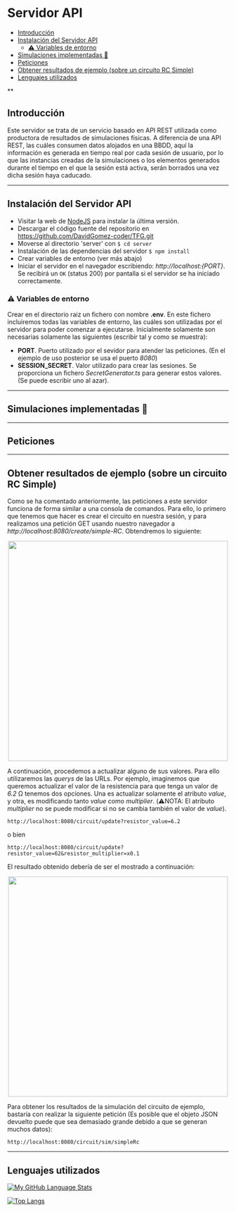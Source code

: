 # Servidor API

  * [Introducción](#introducci-n)
  * [Instalación del Servidor API](#instalaci-n-del-servidor-api)
    + [⚠️ Variables de entorno](#---variables-de-entorno)
  * [Simulaciones implementadas :electric_plug:](#simulaciones-implementadas--electric-plug-)
  * [Peticiones](#peticiones)
  * [Obtener resultados de ejemplo (sobre un circuito RC Simple)](#obtener-resultados-de-ejemplo--sobre-un-circuito-rc-simple-)
  * [Lenguajes utilizados](#lenguajes-utilizados)

**
## Introducción 

Este servidor se trata de un servicio basado en API REST utilizada como productora de resultados de simulaciones físicas. A diferencia de una API REST, las cuáles consumen datos alojados en una BBDD, aquí la información es generada en tiempo real por cada sesión de usuario, por lo que las instancias creadas de la simulaciones o los elementos generados durante el tiempo en el que la sesión está activa, serán borrados una vez dicha sesión haya caducado.

***

## Instalación del Servidor API
* Visitar la web de [NodeJS](https://nodejs.org/en/) para instalar la última versión.
* Descargar el código fuente del repositorio en https://github.com/DavidGomez-coder/TFG.git
* Moverse al directorio 'server' con 
``` $ cd server ```
* Instalación de las dependencias del servidor
``` $ npm install ```
* Crear variables de entorno (ver más abajo)
* Iniciar el servidor en el navegador escribiendo: _http://localhost:{PORT}_. Se recibirá un `OK` (status 200) por pantalla si el servidor se ha iniciado correctamente.

### ⚠️ Variables de entorno 
Crear en el directorio raiz un fichero con nombre **.env**. En este  fichero incluiremos todas las variables de entorno, las cuáles son utilizadas por el servidor para poder comenzar a ejecutarse. Inicialmente solamente son necesarias solamente las siguientes (escribir tal y como se muestra):

* **PORT**. Puerto utilizado por el sevidor para atender las peticiones. (En el ejemplo de uso posterior se usa el puerto _8080_)
* **SESSION_SECRET**. Valor utilizado para crear las sesiones. Se proporciona un fichero _SecretGenerator.ts_ para generar estos valores. (Se puede escribir uno al azar).

***
## Simulaciones implementadas :electric_plug:


***
## Peticiones

***
## Obtener resultados de ejemplo (sobre un circuito RC Simple)

Como se ha comentado anteriormente, las peticiones a este servidor funciona de forma similar a una consola de comandos. Para ello, lo primero que tenemos que hacer es crear el circuito en nuestra sesión, y para realizamos una petición GET usando nuestro navegador a _http://localhost:8080/create/simple-RC_. Obtendremos lo siguiente:
<div style="text-align: center">
    <img src="./imgs/rc-out.png" height="500"></img>
</div>

A continuación, procedemos a actualizar alguno de sus valores. Para ello utilizaremos las _querys_ de las URLs. Por ejemplo, imaginemos que queremos actualizar el valor de la resistencia para que tenga un valor de _6.2_ Ω tenemos dos opciones. Una es actualizar solamente el atributo _value_, y otra, es modificando tanto _value_ como _multiplier_. (⚠️NOTA: El atributo _multiplier_ no se puede modificar si no se cambia también el valor de _value_).

```
http://localhost:8080/circuit/update?resistor_value=6.2
```
o bien
```
http://localhost:8080/circuit/update?resistor_value=62&resistor_multiplier=x0.1
```
El resultado obtenido debería de ser el mostrado a continuación:
<div style="text-align: center">
    <img src="./imgs/rc-out-2.png" height="500"></img>
</div>

Para obtener los resultados de la simulación del circuito de ejemplo, bastaría con realizar la siguiente petición (Es posible que el objeto JSON devuelto puede que sea demasiado grande debido a que se generan muchos datos):
```
http://localhost:8080/circuit/sim/simpleRc
```



***
## Lenguajes utilizados
[![My GitHub Language Stats](https://github-readme-stats.vercel.app/api/top-langs/?username=DavidGomez-coder&langs_count=5&theme=tokyonight)]()

[![Top Langs](https://github-readme-stats.vercel.app/api/top-langs/?username=DavidGomez-coder&layout=compact)](https://github.com/DavidGomez-coder/TFG/github-readme-stats)

